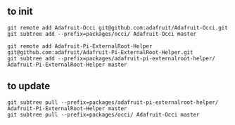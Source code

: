 to init
-------

    git remote add Adafruit-Occi git@github.com:adafruit/Adafruit-Occi.git
    git subtree add --prefix=packages/occi/ Adafruit-Occi master

    git remote add Adafruit-Pi-ExternalRoot-Helper git@github.com:adafruit/Adafruit-Pi-ExternalRoot-Helper.git
    git subtree add --prefix=packages/adafruit-pi-externalroot-helper/ Adafruit-Pi-ExternalRoot-Helper master

to update
---------

    git subtree pull --prefix=packages/adafruit-pi-externalroot-helper/ Adafruit-Pi-ExternalRoot-Helper master
    git subtree pull --prefix=packages/occi/ Adafruit-Occi master
